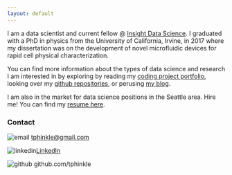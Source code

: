 ```yaml
---
layout: default
---
```


I am a data scientist and current fellow @ [Insight Data Science](http://insightdatascience.com). I graduated with a PhD in physics from the University of California, Irvine, in 2017 where my dissertation was on the development of novel microfluidic devices for rapid cell physical characterization.

You can find more information about the types of data science and research I am interested in by exploring by reading my [coding project portfolio](http://tphinkle.github.io/portfolio/), looking over my [github repositories](https://github.com/tphinkle), or perusing [my blog](http://tphinkle.github.io/blog).

I am also in the market for data science positions in the Seattle area. Hire me!
You can find my [resume here](https://tphinkle.github.io/files/Preston_Hinkle_Resume.pdf).

### Contact
![email](https://tphinkle.github.io/images/google_16.png)
tphinkle@gmail.com

![linkedin](https://tphinkle.github.io/images/linkedin_16.png)[LinkedIn](https://www.linkedin.com/in/tphinkle/)

![github](https://tphinkle.github.io/images/github_16.png)
github.com/tphinkle
